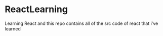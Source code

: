 # ReactLearning
Learning React and this repo contains all of the src code of react that i've learned
